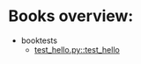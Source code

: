 # Books overview:

 * booktests
     * [test_hello.py::test_hello](booktests/test_hello.py::test_hello.md)

